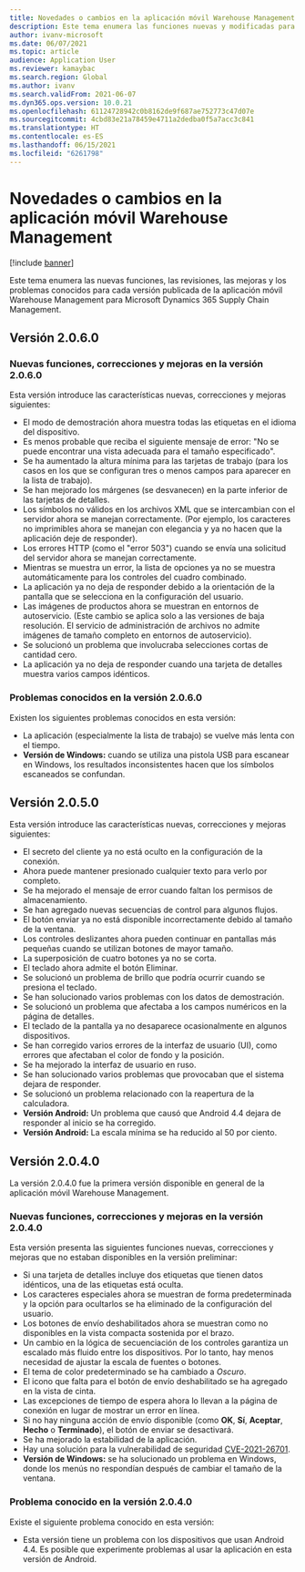 ```yaml
---
title: Novedades o cambios en la aplicación móvil Warehouse Management
description: Este tema enumera las funciones nuevas y modificadas para cada versión publicada de la aplicación móvil Warehouse Management para Microsoft Dynamics 365 Supply Chain Management.
author: ivanv-microsoft
ms.date: 06/07/2021
ms.topic: article
audience: Application User
ms.reviewer: kamaybac
ms.search.region: Global
ms.author: ivanv
ms.search.validFrom: 2021-06-07
ms.dyn365.ops.version: 10.0.21
ms.openlocfilehash: 61124728942c0b8162de9f687ae752773c47d07e
ms.sourcegitcommit: 4cbd83e21a78459e4711a2dedba0f5a7acc3c841
ms.translationtype: HT
ms.contentlocale: es-ES
ms.lasthandoff: 06/15/2021
ms.locfileid: "6261798"
---
```

# <a name="whats-new-or-changed-in-the-warehouse-management-mobile-app"></a>Novedades o cambios en la aplicación móvil Warehouse Management

[!include [banner](../includes/banner.md)]

Este tema enumera las nuevas funciones, las revisiones, las mejoras y los problemas conocidos para cada versión publicada de la aplicación móvil Warehouse Management para Microsoft Dynamics 365 Supply Chain Management.

## <a name="version-2060"></a>Versión 2.0.6.0

### <a name="new-features-fixes-and-improvements-in-version-2060"></a>Nuevas funciones, correcciones y mejoras en la versión 2.0.6.0

Esta versión introduce las características nuevas, correcciones y mejoras siguientes:

- El modo de demostración ahora muestra todas las etiquetas en el idioma del dispositivo.
- Es menos probable que reciba el siguiente mensaje de error: "No se puede encontrar una vista adecuada para el tamaño especificado".
- Se ha aumentado la altura mínima para las tarjetas de trabajo (para los casos en los que se configuran tres o menos campos para aparecer en la lista de trabajo).
- Se han mejorado los márgenes (se desvanecen) en la parte inferior de las tarjetas de detalles.
- Los símbolos no válidos en los archivos XML que se intercambian con el servidor ahora se manejan correctamente. (Por ejemplo, los caracteres no imprimibles ahora se manejan con elegancia y ya no hacen que la aplicación deje de responder).
- Los errores HTTP (como el "error 503") cuando se envía una solicitud del servidor ahora se manejan correctamente.
- Mientras se muestra un error, la lista de opciones ya no se muestra automáticamente para los controles del cuadro combinado.
- La aplicación ya no deja de responder debido a la orientación de la pantalla que se selecciona en la configuración del usuario.
- Las imágenes de productos ahora se muestran en entornos de autoservicio. (Este cambio se aplica solo a las versiones de baja resolución. El servicio de administración de archivos no admite imágenes de tamaño completo en entornos de autoservicio).
- Se solucionó un problema que involucraba selecciones cortas de cantidad cero.
- La aplicación ya no deja de responder cuando una tarjeta de detalles muestra varios campos idénticos.

### <a name="known-issues-in-version-2060"></a>Problemas conocidos en la versión 2.0.6.0

Existen los siguientes problemas conocidos en esta versión:

- La aplicación (especialmente la lista de trabajo) se vuelve más lenta con el tiempo.
- **Versión de Windows:** cuando se utiliza una pistola USB para escanear en Windows, los resultados inconsistentes hacen que los símbolos escaneados se confundan.

## <a name="version-2050"></a>Versión 2.0.5.0

Esta versión introduce las características nuevas, correcciones y mejoras siguientes:

- El secreto del cliente ya no está oculto en la configuración de la conexión.
- Ahora puede mantener presionado cualquier texto para verlo por completo.
- Se ha mejorado el mensaje de error cuando faltan los permisos de almacenamiento.
- Se han agregado nuevas secuencias de control para algunos flujos.
- El botón enviar ya no está disponible incorrectamente debido al tamaño de la ventana.
- Los controles deslizantes ahora pueden continuar en pantallas más pequeñas cuando se utilizan botones de mayor tamaño.
- La superposición de cuatro botones ya no se corta.
- El teclado ahora admite el botón Eliminar.
- Se solucionó un problema de brillo que podría ocurrir cuando se presiona el teclado.
- Se han solucionado varios problemas con los datos de demostración.
- Se solucionó un problema que afectaba a los campos numéricos en la página de detalles.
- El teclado de la pantalla ya no desaparece ocasionalmente en algunos dispositivos.
- Se han corregido varios errores de la interfaz de usuario (UI), como errores que afectaban el color de fondo y la posición.
- Se ha mejorado la interfaz de usuario en ruso.
- Se han solucionado varios problemas que provocaban que el sistema dejara de responder.
- Se solucionó un problema relacionado con la reapertura de la calculadora.
- **Versión Android:** Un problema que causó que Android 4.4 dejara de responder al inicio se ha corregido.
- **Versión Android:** La escala mínima se ha reducido al 50 por ciento.

## <a name="version-2040"></a>Versión 2.0.4.0

La versión 2.0.4.0 fue la primera versión disponible en general de la aplicación móvil Warehouse Management.

### <a name="new-features-fixes-and-improvements-in-version-2040"></a>Nuevas funciones, correcciones y mejoras en la versión 2.0.4.0

Esta versión presenta las siguientes funciones nuevas, correcciones y mejoras que no estaban disponibles en la versión preliminar:

- Si una tarjeta de detalles incluye dos etiquetas que tienen datos idénticos, una de las etiquetas está oculta.
- Los caracteres especiales ahora se muestran de forma predeterminada y la opción para ocultarlos se ha eliminado de la configuración del usuario.
- Los botones de envío deshabilitados ahora se muestran como no disponibles en la vista compacta sostenida por el brazo.
- Un cambio en la lógica de secuenciación de los controles garantiza un escalado más fluido entre los dispositivos. Por lo tanto, hay menos necesidad de ajustar la escala de fuentes o botones.
- El tema de color predeterminado se ha cambiado a *Oscuro*.
- El icono que falta para el botón de envío deshabilitado se ha agregado en la vista de cinta.
- Las excepciones de tiempo de espera ahora lo llevan a la página de conexión en lugar de mostrar un error en línea.
- Si no hay ninguna acción de envío disponible (como **OK**, **Sí**, **Aceptar**, **Hecho** o **Terminado**), el botón de enviar se desactivará.
- Se ha mejorado la estabilidad de la aplicación.
- Hay una solución para la vulnerabilidad de seguridad [CVE-2021-26701](https://msrc.microsoft.com/update-guide/vulnerability/CVE-2021-26701).
- **Versión de Windows:** se ha solucionado un problema en Windows, donde los menús no respondían después de cambiar el tamaño de la ventana.

### <a name="known-issue-in-version-2040"></a>Problema conocido en la versión 2.0.4.0

Existe el siguiente problema conocido en esta versión:

- Esta versión tiene un problema con los dispositivos que usan Android 4.4. Es posible que experimente problemas al usar la aplicación en esta versión de Android.
